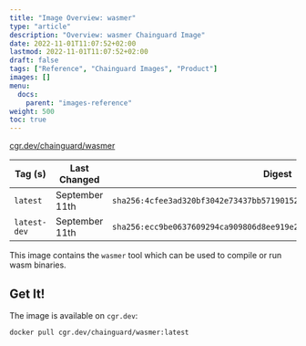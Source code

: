 ```yaml
---
title: "Image Overview: wasmer"
type: "article"
description: "Overview: wasmer Chainguard Image"
date: 2022-11-01T11:07:52+02:00
lastmod: 2022-11-01T11:07:52+02:00
draft: false
tags: ["Reference", "Chainguard Images", "Product"]
images: []
menu:
  docs:
    parent: "images-reference"
weight: 500
toc: true
---
```


[cgr.dev/chainguard/wasmer](https://github.com/chainguard-images/images/tree/main/images/wasmer)

| Tag (s)       | Last Changed   | Digest                                                                    |
|---------------|----------------|---------------------------------------------------------------------------|
|  `latest`     | September 11th | `sha256:4cfee3ad320bf3042e73437bb57190152449dfdcd2546d5023a91b41828c94c8` |
|  `latest-dev` | September 11th | `sha256:ecc9be0637609294ca909806d8ee919e28dbdacf8484fe3f372770380c2043e3` |



This image contains the `wasmer` tool which can be used to compile or run wasm binaries.

## Get It!

The image is available on `cgr.dev`:

```
docker pull cgr.dev/chainguard/wasmer:latest
```

